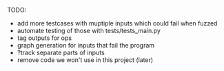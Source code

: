 TODO:

- add more testcases with muptiple inputs which could fail when fuzzed
- automate testing of those with tests/tests_main.py
- tag outputs for ops
- graph generation for inputs that fail the program
- ?track separate parts of inputs
- remove code we won't use in this project (later)
